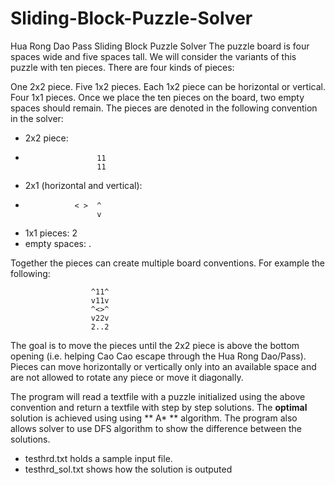 # Sliding-Block-Puzzle-Solver
Hua Rong Dao Pass Sliding Block Puzzle Solver
The puzzle board is four spaces wide and five spaces tall. We will consider the variants of this puzzle with ten pieces. There are four kinds of pieces:

One 2x2 piece.
Five 1x2 pieces. Each 1x2 piece can be horizontal or vertical.
Four 1x1 pieces.
Once we place the ten pieces on the board, two empty spaces should remain. The pieces are denoted in the following convention in the solver:

* 2x2 piece:
*                     11
                      11
                    
                   
* 2x1 (horizontal and vertical):
*                < >  ^
                      v
                  
* 1x1 pieces:  2
* empty spaces: .

Together the pieces can create multiple board conventions. For example the following:

                      ^11^
                      v11v
                      ^<>^
                      v22v
                      2..2
         
The goal is to move the pieces until the 2x2 piece is above the bottom opening (i.e. helping Cao Cao escape through the Hua Rong Dao/Pass). Pieces can move  horizontally or vertically only into an available space and are not allowed to rotate any piece or move it diagonally.

The program will read a textfile with a puzzle initialized using the above convention and return a textfile with step by step solutions. The **optimal** solution is achieved using using ** A* ** algorithm. The program also allows solver to use DFS algorithm to show the difference between the solutions. 

* testhrd.txt holds a sample input file. 
* testhrd_sol.txt shows how the solution is outputed
